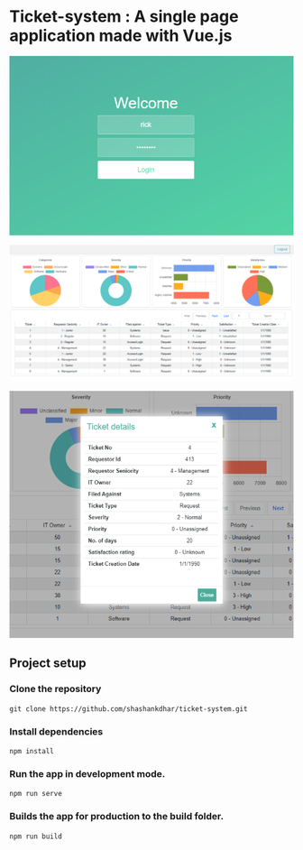 # Ticket-system : A single page application made with Vue.js

![Sample login page](images/view1.png)


![Dashboard for a Ticketing system with charts and a grid](images/view2.png)


![Details of a ticket can be viewed by selecting a record in the grid](images/view3.png)


## Project setup

### Clone the repository

```
git clone https://github.com/shashankdhar/ticket-system.git
```

### Install dependencies 

```
npm install
```

### Run the app in development mode.

```
npm run serve
```

### Builds the app for production to the build folder.

```
npm run build
```
